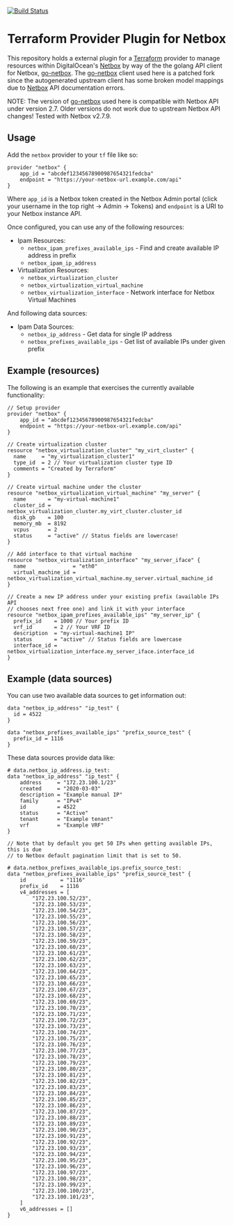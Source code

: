 [![Build Status](https://travis-ci.com/peltzi/terraform-provider-netbox.svg?branch=master)](https://travis-ci.com/peltzi/terraform-provider-netbox)

# Terraform Provider Plugin for Netbox

This repository holds a external plugin for a [Terraform][1] provider to manage resources within DigitalOcean's [Netbox][2] by way of the the golang API client for Netbox, [go-netbox][3]. The [go-netbox][3] client used here is a patched fork since the autogenerated upstream client has some broken model mappings due to [Netbox][2] API documentation errors.

NOTE: The version of [go-netbox][3] used here is compatible with Netbox API under version 2.7. Older versions do not work due to upstream Netbox API changes! Tested with Netbox v2.7.9.

[1]: https://www.terraform.io/
[2]: https://github.com/digitalocean/netbox
[3]: https://github.com/peltzi/go-netbox

## Usage

Add the `netbox` provider to your `tf` file like so:

```hcl
provider "netbox" {
    app_id = "abcdef12345678900987654321fedcba"
    endpoint = "https://your-netbox-url.example.com/api"
}
```

Where `app_id` is a Netbox token created in the Netbox Admin portal (click your username in the top right -> Admin -> Tokens) and `endpoint` is a URI to your Netbox instance API.

Once configured, you can use any of the following resources:

- Ipam Resources:
  - `netbox_ipam_prefixes_available_ips` - Find and create available IP address in prefix
  - `netbox_ipam_ip_address`
- Virtualization Resources:
  - `netbox_virtualization_cluster`
  - `netbox_virtualization_virtual_machine`
  - `netbox_virtualization_interface` - Network interface for Netbox Virtual Machines

And following data sources:

- Ipam Data Sources:
  - `netbox_ip_address` - Get data for single IP address
  - `netbox_prefixes_available_ips` - Get list of available IPs under given prefix

## Example (resources)

The following is an example that exercises the currently available functionality:

```hcl
// Setup provider
provider "netbox" {
    app_id = "abcdef12345678900987654321fedcba"
    endpoint = "https://your-netbox-url.example.com/api"
}

// Create virtualization cluster
resource "netbox_virtualization_cluster" "my_virt_cluster" {
  name     = "my_virtualization_cluster1"
  type_id  = 2 // Your virtualization cluster type ID
  comments = "Created by Terraform"
}

// Create virtual machine under the cluster
resource "netbox_virtualization_virtual_machine" "my_server" {
  name       = "my-virtual-machine1"
  cluster_id = netbox_virtualization_cluster.my_virt_cluster.cluster_id
  disk_gb    = 100
  memory_mb  = 8192
  vcpus      = 2
  status     = "active" // Status fields are lowercase!
}

// Add interface to that virtual machine
resource "netbox_virtualization_interface" "my_server_iface" {
  name               = "eth0"
  virtual_machine_id = netbox_virtualization_virtual_machine.my_server.virtual_machine_id
}

// Create a new IP address under your existing prefix (available IPs API
// chooses next free one) and link it with your interface
resource "netbox_ipam_prefixes_available_ips" "my_server_ip" {
  prefix_id    = 1000 // Your prefix ID
  vrf_id       = 2 // Your VRF ID
  description  = "my-virtual-machine1 IP"
  status       = "active" // Status fields are lowercase
  interface_id = netbox_virtualization_interface.my_server_iface.interface_id
}
```

## Example (data sources)

You can use two available data sources to get information out:

```hcl
data "netbox_ip_address" "ip_test" {
  id = 4522
}

data "netbox_prefixes_available_ips" "prefix_source_test" {
  prefix_id = 1116
}
```

These data sources provide data like:

```hcl
# data.netbox_ip_address.ip_test:
data "netbox_ip_address" "ip_test" {
    address     = "172.23.100.1/23"
    created     = "2020-03-03"
    description = "Example manual IP"
    family      = "IPv4"
    id          = 4522
    status      = "Active"
    tenant      = "Example tenant"
    vrf         = "Example VRF"
}

// Note that by default you get 50 IPs when getting available IPs, this is due
// to Netbox default pagination limit that is set to 50.

# data.netbox_prefixes_available_ips.prefix_source_test:
data "netbox_prefixes_available_ips" "prefix_source_test" {
    id           = "1116"
    prefix_id    = 1116
    v4_addresses = [
        "172.23.100.52/23",
        "172.23.100.53/23",
        "172.23.100.54/23",
        "172.23.100.55/23",
        "172.23.100.56/23",
        "172.23.100.57/23",
        "172.23.100.58/23",
        "172.23.100.59/23",
        "172.23.100.60/23",
        "172.23.100.61/23",
        "172.23.100.62/23",
        "172.23.100.63/23",
        "172.23.100.64/23",
        "172.23.100.65/23",
        "172.23.100.66/23",
        "172.23.100.67/23",
        "172.23.100.68/23",
        "172.23.100.69/23",
        "172.23.100.70/23",
        "172.23.100.71/23",
        "172.23.100.72/23",
        "172.23.100.73/23",
        "172.23.100.74/23",
        "172.23.100.75/23",
        "172.23.100.76/23",
        "172.23.100.77/23",
        "172.23.100.78/23",
        "172.23.100.79/23",
        "172.23.100.80/23",
        "172.23.100.81/23",
        "172.23.100.82/23",
        "172.23.100.83/23",
        "172.23.100.84/23",
        "172.23.100.85/23",
        "172.23.100.86/23",
        "172.23.100.87/23",
        "172.23.100.88/23",
        "172.23.100.89/23",
        "172.23.100.90/23",
        "172.23.100.91/23",
        "172.23.100.92/23",
        "172.23.100.93/23",
        "172.23.100.94/23",
        "172.23.100.95/23",
        "172.23.100.96/23",
        "172.23.100.97/23",
        "172.23.100.98/23",
        "172.23.100.99/23",
        "172.23.100.100/23",
        "172.23.100.101/23",
    ]
    v6_addresses = []
}
```
